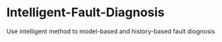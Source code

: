 # Intelligent-Fault-Diagnosis
Use intelligent method to model-based and history-based fault diognosis
